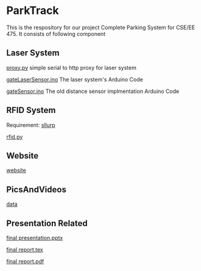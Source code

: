 # ParkTrack
This is the respository for our project Complete Parking System for CSE/EE 475. It consists of following component
## Laser System
[proxy.py](proxy.py) simple serial to http proxy for laser system

[gateLaserSensor.ino](gateLaserSensor.ino) The laser system's Arduino Code

[gateSensor.ino](gateSensor.ino) The old distance sensor implmentation Arduino Code

## RFID System
Requirement: [sllurp](https://github.com/ransford/sllurp)

[rfid.py](rfid.py)

## Website
[website](website)

## PicsAndVideos
[data](PicAndVideo)


## Presentation Related
[final presentation.pptx](final_presentation.pptx)

[final report.tex](final_report.tex)

[final report.pdf](final_report.pdf)
